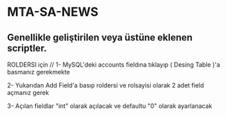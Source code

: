 # MTA-SA-NEWS
Genellikle geliştirilen veya üstüne eklenen scriptler.
-----------------------------------------------------
ROLDERSI için // 
1- MySQL'deki accounts fieldına tıklayıp ( Desing Table )'a basmanız gerekmekte

2- Yukarıdan Add Field'a basıp roldersi ve rolsayisi olarak 2 adet field açmanız gerek

3- Açılan fieldlar "int" olarak açılacak ve defaultu "0" olarak ayarlanacak

